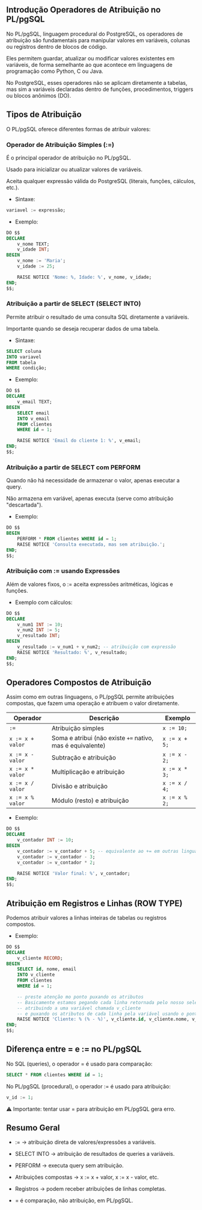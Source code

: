## Introdução Operadores de Atribuição no PL/pgSQL

No PL/pgSQL, linguagem procedural do PostgreSQL, os operadores de atribuição são fundamentais para manipular valores em variáveis, colunas ou registros dentro de blocos de código.

Eles permitem guardar, atualizar ou modificar valores existentes em variáveis, de forma semelhante ao que acontece em linguagens de programação como Python, C ou Java.

No PostgreSQL, esses operadores não se aplicam diretamente a tabelas, mas sim a variáveis declaradas dentro de funções, procedimentos, triggers ou blocos anônimos (DO).

## Tipos de Atribuição

O PL/pgSQL oferece diferentes formas de atribuir valores:

### Operador de Atribuição Simples (:=)

É o principal operador de atribuição no PL/pgSQL.

Usado para inicializar ou atualizar valores de variáveis.

Aceita qualquer expressão válida do PostgreSQL (literais, funções, cálculos, etc.).

- Sintaxe:

```sql
variavel := expressão;
```

- Exemplo:

```sql
DO $$
DECLARE
    v_nome TEXT;
    v_idade INT;
BEGIN
    v_nome := 'Maria';
    v_idade := 25;

    RAISE NOTICE 'Nome: %, Idade: %', v_nome, v_idade;
END;
$$;
```

### Atribuição a partir de SELECT (SELECT INTO)

Permite atribuir o resultado de uma consulta SQL diretamente a variáveis.

Importante quando se deseja recuperar dados de uma tabela.

- Sintaxe:

```sql
SELECT coluna
INTO variavel
FROM tabela
WHERE condição;
```

- Exemplo:

```sql
DO $$
DECLARE
    v_email TEXT;
BEGIN
    SELECT email
    INTO v_email
    FROM clientes
    WHERE id = 1;

    RAISE NOTICE 'Email do cliente 1: %', v_email;
END;
$$;
```

### Atribuição a partir de SELECT com PERFORM

Quando não há necessidade de armazenar o valor, apenas executar a query.

Não armazena em variável, apenas executa (serve como atribuição "descartada").

- Exemplo:

```sql
DO $$
BEGIN
    PERFORM * FROM clientes WHERE id = 1;
    RAISE NOTICE 'Consulta executada, mas sem atribuição.';
END;
$$;
```

### Atribuição com := usando Expressões

Além de valores fixos, o := aceita expressões aritméticas, lógicas e funções.

- Exemplo com cálculos:

```sql
DO $$
DECLARE
    v_num1 INT := 10;
    v_num2 INT := 5;
    v_resultado INT;
BEGIN
    v_resultado := v_num1 + v_num2; -- atribuição com expressão
    RAISE NOTICE 'Resultado: %', v_resultado;
END;
$$;
```

## Operadores Compostos de Atribuição

Assim como em outras linguagens, o PL/pgSQL permite atribuições compostas, que fazem uma operação e atribuem o valor diretamente.

| Operador         | Descrição                                                  | Exemplo       |
| ---------------- | ---------------------------------------------------------- | ------------- |
| `:=`             | Atribuição simples                                         | `x := 10;`    |
| `x := x + valor` | Soma e atribui (não existe `+=` nativo, mas é equivalente) | `x := x + 5;` |
| `x := x - valor` | Subtração e atribuição                                     | `x := x - 2;` |
| `x := x * valor` | Multiplicação e atribuição                                 | `x := x * 3;` |
| `x := x / valor` | Divisão e atribuição                                       | `x := x / 4;` |
| `x := x % valor` | Módulo (resto) e atribuição                                | `x := x % 2;` |

- Exemplo:

```sql
DO $$
DECLARE
    v_contador INT := 10;
BEGIN
    v_contador := v_contador + 5; -- equivalente ao += em outras linguagens
    v_contador := v_contador - 3;
    v_contador := v_contador * 2;

    RAISE NOTICE 'Valor final: %', v_contador;
END;
$$;
```

## Atribuição em Registros e Linhas (ROW TYPE)

Podemos atribuir valores a linhas inteiras de tabelas ou registros compostos.

- Exemplo:

```sql
DO $$
DECLARE
    v_cliente RECORD;
BEGIN
    SELECT id, nome, email
    INTO v_cliente
    FROM clientes
    WHERE id = 1;

    -- preste atenção mo ponto puxando os atributos 
    -- Basicamente estamos pegando cada linha retornada pelo nosso select
    -- atribuindo a uma variável chamada v_cliente
    -- e puxando os atributos de cada linha pela variável usando o ponto final
    RAISE NOTICE 'Cliente: % (% - %)', v_cliente.id, v_cliente.nome, v_cliente.email;
END;
$$;
```

## Diferença entre = e := no PL/pgSQL

No SQL (queries), o operador = é usado para comparação:

```sql
SELECT * FROM clientes WHERE id = 1;
```

No PL/pgSQL (procedural), o operador := é usado para atribuição:

```sql
v_id := 1;
```

⚠️ Importante: tentar usar = para atribuição em PL/pgSQL gera erro.

## Resumo Geral

- := → atribuição direta de valores/expressões a variáveis.

- SELECT INTO → atribuição de resultados de queries a variáveis.

- PERFORM → executa query sem atribuição.

- Atribuições compostas → x := x + valor, x := x - valor, etc.

- Registros → podem receber atribuições de linhas completas.

- = é comparação, não atribuição, em PL/pgSQL.